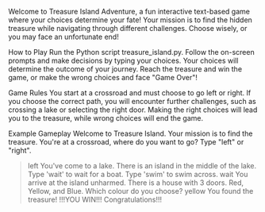 Welcome to Treasure Island Adventure, a fun interactive text-based game where your choices determine your fate! 
Your mission is to find the hidden treasure while navigating through different challenges. 
Choose wisely, or you may face an unfortunate end!

How to Play
Run the Python script treasure_island.py.
Follow the on-screen prompts and make decisions by typing your choices.
Your choices will determine the outcome of your journey.
Reach the treasure and win the game, or make the wrong choices and face "Game Over"!

Game Rules
You start at a crossroad and must choose to go left or right.
If you choose the correct path, you will encounter further challenges, such as crossing a lake or selecting the right door.
Making the right choices will lead you to the treasure, while wrong choices will end the game.

Example Gameplay
Welcome to Treasure Island.
Your mission is to find the treasure.
You're at a crossroad, where do you want to go? Type "left" or "right".
> left
You've come to a lake. There is an island in the middle of the lake.
Type 'wait' to wait for a boat. Type 'swim' to swim across.
> wait
You arrive at the island unharmed.
There is a house with 3 doors. Red, Yellow, and Blue.
Which colour do you choose?
> yellow
You found the treasure!
!!!YOU WIN!!!
Congratulations!!!
